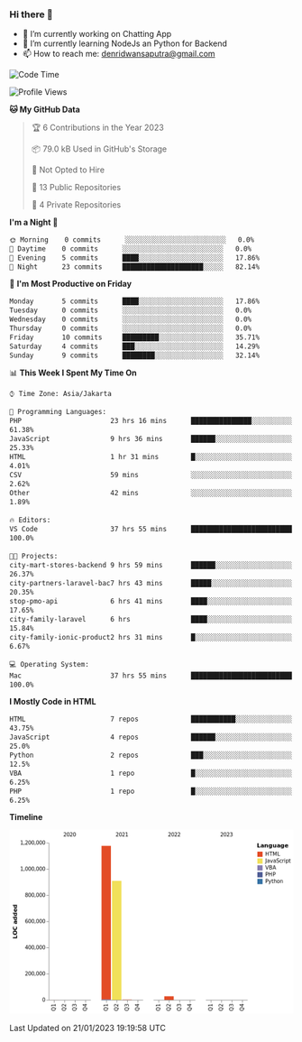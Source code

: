 ### Hi there 👋

- 🔭 I’m currently working on Chatting App
- 🌱 I’m currently learning NodeJs an Python for Backend
- 📫 How to reach me: denridwansaputra@gmail.com


<!--START_SECTION:waka-->
![Code Time](http://img.shields.io/badge/Code%20Time-2%2C542%20hrs%2044%20mins-blue)

![Profile Views](http://img.shields.io/badge/Profile%20Views-0-blue)

**🐱 My GitHub Data** 

> 🏆 6 Contributions in the Year 2023
 > 
> 📦 79.0 kB Used in GitHub's Storage 
 > 
> 🚫 Not Opted to Hire
 > 
> 📜 13 Public Repositories 
 > 
> 🔑 4 Private Repositories  
 > 
**I'm a Night 🦉** 

```text
🌞 Morning    0 commits      ░░░░░░░░░░░░░░░░░░░░░░░░░   0.0% 
🌆 Daytime    0 commits      ░░░░░░░░░░░░░░░░░░░░░░░░░   0.0% 
🌃 Evening    5 commits      ████░░░░░░░░░░░░░░░░░░░░░   17.86% 
🌙 Night      23 commits     ████████████████████░░░░░   82.14%

```
📅 **I'm Most Productive on Friday** 

```text
Monday       5 commits      ████░░░░░░░░░░░░░░░░░░░░░   17.86% 
Tuesday      0 commits      ░░░░░░░░░░░░░░░░░░░░░░░░░   0.0% 
Wednesday    0 commits      ░░░░░░░░░░░░░░░░░░░░░░░░░   0.0% 
Thursday     0 commits      ░░░░░░░░░░░░░░░░░░░░░░░░░   0.0% 
Friday       10 commits     █████████░░░░░░░░░░░░░░░░   35.71% 
Saturday     4 commits      ███░░░░░░░░░░░░░░░░░░░░░░   14.29% 
Sunday       9 commits      ████████░░░░░░░░░░░░░░░░░   32.14%

```


📊 **This Week I Spent My Time On** 

```text
⌚︎ Time Zone: Asia/Jakarta

💬 Programming Languages: 
PHP                      23 hrs 16 mins      ███████████████░░░░░░░░░░   61.38% 
JavaScript               9 hrs 36 mins       ██████░░░░░░░░░░░░░░░░░░░   25.33% 
HTML                     1 hr 31 mins        █░░░░░░░░░░░░░░░░░░░░░░░░   4.01% 
CSV                      59 mins             ░░░░░░░░░░░░░░░░░░░░░░░░░   2.62% 
Other                    42 mins             ░░░░░░░░░░░░░░░░░░░░░░░░░   1.89%

🔥 Editors: 
VS Code                  37 hrs 55 mins      █████████████████████████   100.0%

🐱‍💻 Projects: 
city-mart-stores-backend 9 hrs 59 mins       ██████░░░░░░░░░░░░░░░░░░░   26.37% 
city-partners-laravel-bac7 hrs 43 mins       █████░░░░░░░░░░░░░░░░░░░░   20.35% 
stop-pmo-api             6 hrs 41 mins       ████░░░░░░░░░░░░░░░░░░░░░   17.65% 
city-family-laravel      6 hrs               ████░░░░░░░░░░░░░░░░░░░░░   15.84% 
city-family-ionic-product2 hrs 31 mins       █░░░░░░░░░░░░░░░░░░░░░░░░   6.67%

💻 Operating System: 
Mac                      37 hrs 55 mins      █████████████████████████   100.0%

```

**I Mostly Code in HTML** 

```text
HTML                     7 repos             ███████████░░░░░░░░░░░░░░   43.75% 
JavaScript               4 repos             ██████░░░░░░░░░░░░░░░░░░░   25.0% 
Python                   2 repos             ███░░░░░░░░░░░░░░░░░░░░░░   12.5% 
VBA                      1 repo              █░░░░░░░░░░░░░░░░░░░░░░░░   6.25% 
PHP                      1 repo              █░░░░░░░░░░░░░░░░░░░░░░░░   6.25%

```


**Timeline**

![Chart not found](https://raw.githubusercontent.com/dnridwn/dnridwn/master/charts/bar_graph.png) 


 Last Updated on 21/01/2023 19:19:58 UTC
<!--END_SECTION:waka-->
